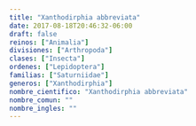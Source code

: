 ```yaml
---
title: "Xanthodirphia abbreviata"
date: 2017-08-18T20:46:32-06:00
draft: false
reinos: ["Animalia"]
divisiones: ["Arthropoda"]
clases: ["Insecta"]
ordenes: ["Lepidoptera"]
familias: ["Saturniidae"]
generos: ["Xanthodirphia"]
nombre_cientifico: "Xanthodirphia abbreviata"
nombre_comun: ""
nombre_ingles: ""
---
```

